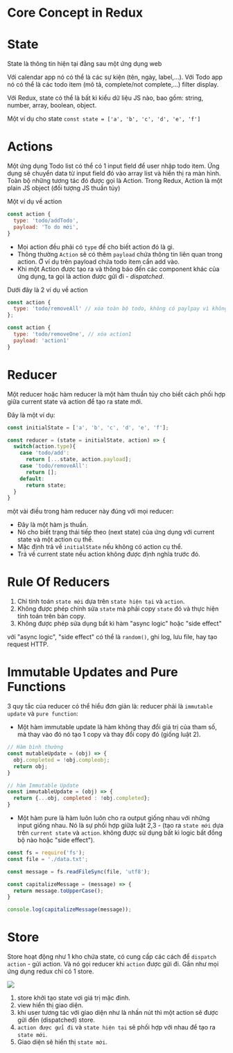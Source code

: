 # Core Concept in Redux

# State <a name='state'></a>

State là thông tin hiện tại đằng sau một ứng dụng web

Với calendar app nó có thể là các sự kiện (tên, ngày, label,...). Với Todo app nó có thể là các todo item (mô tả, complete/not complete,...) filter display.

Với Redux, state có thể là bất kì kiểu dữ liệu JS nào, bao gồm: string, number, array, boolean, object. 

Một ví dụ cho state `const state = ['a', 'b', 'c', 'd', 'e', 'f']`

# Actions <a name='actions'></a>

Một ứng dụng Todo list có thể có 1 input field để user nhập todo item. Ứng dụng sẽ chuyển data từ input field đó vào array list và hiển thị ra màn hình. Toàn bộ những tương tác đó được gọi là Action. Trong Redux, Action là một plain JS object (đối tượng JS thuần túy)

Một ví dụ về action

```javascript
const action {
  type: 'todo/addTodo',
  payload: 'To do mới',
}
```

- Mọi action đều phải có `type` để cho biết action đó là gì.
- Thông thường `Action` sẽ có thêm `payload` chứa thông tin liên quan trong action. Ở ví dụ trên payload chứa todo item cần add vào.
- Khi một Action được tạo ra và thông báo đến các component khác của ứng dụng, ta gọi là action được gửi đi - *dispatched*.

Dưới đây là 2 ví dụ về action

```javascript
const action { 
  type: 'todo/removeAll' // xóa toàn bộ todo, không có paylpay vì không có thông tin cần thêm vào
}; 
```

```javascript
const action { 
  type: 'todo/removeOne', // xóa action1
  payload: 'action1'
}
```

# Reducer <a name='reducer'></a> 

Một reducer hoặc hàm reducer là một hàm thuần túy cho biết cách phối hợp giữa current state và action để tạo ra state mới.

Đây là một ví dụ:

```javascript
const initialState = ['a', 'b', 'c', 'd', 'e', 'f'];

const reducer = (state = initialState, action) => {
  switch(action.type){
    case 'todo/add':
      return [...state, action.payload];
    case 'todo/removeAll':
      return [];
    default: 
      return state;
  }
}
```

một vài điều trong hàm reducer này đúng với mọi reducer:
- Đây là một hàm js thuần.
- Nó cho biết trạng thái tiếp theo (next state) của ứng dụng với current state và một action cụ thể.
- Mặc định trả về `initialState` nếu không có action cụ thể.
- Trả về current state nếu action không được định nghĩa trước đó.

# Rule Of Reducers <a name='rule_of_reducer'></a>

1. Chỉ tính toán `state mới` dựa trên `state hiện tại` và `action`.
2. Không được phép chỉnh sửa `state` mà phải copy `state` đó và thực hiện tính toán trên bản copy.
3. Không được phép sửa dụng bất kì hàm "async logic" hoặc "side effect"

với "async logic", "side effect" có thể là `random()`, ghi log, lưu file, hay tạo request HTTP.

# Immutable Updates and Pure Functions <a name='immutable_update_and_pure_function'></a> 

3 quy tắc của reducer có thể hiểu đơn giản là: reducer phải là `immutable update` và `pure function`:

- Một hàm immutable update là hàm không thay đổi giá trị của tham số, mà thay vào đó nó tạo 1 copy và thay đổi copy đó (giống luật 2).

```javascript
// Hàm bình thường
const mutableUpdate = (obj) => {
  obj.completed = !obj.compleobj;
  return obj;
}

// hàm Immutable Update 
const immutableUpdate = (obj) => {
  return {...obj, completed : !obj.completed};
}
```
- Một hàm pure là hàm luôn luôn cho ra output giống nhau với những input giống nhau. Nó là sự phối hợp giữa luật 2,3 - (tạo ra `state mới` dựa trên `current state` và `action`. không được sử dụng bất kì logic bất đồng bộ nào hoặc "side effect").

```javascript
const fs = require('fs');
const file = './data.txt';

const message = fs.readFileSync(file, 'utf8');

const capitalizeMessage = (message) => {
  return message.toUpperCase();
}

console.log(capitalizeMessage(message));
```

# Store <a name='store'></a>

Store hoạt động như 1 kho chứa state, có cung cấp các cách để `dispatch action` - gửi action. Và nó gọi reducer khi `action` được gửi đi. Gần như mọi ứng dụng redux chỉ có 1 store.

![](https://redux.js.org/assets/images/ReduxDataFlowDiagram-49fa8c3968371d9ef6f2a1486bd40a26.gif)

1. store khởi tạo state vơi giá trị mặc đinh.
2. view hiển thị giao diện.
3. khi user tương tác với giao diện như là nhấn nút thì một action sẽ được gửi đến (dispatched) store.
4. `action được gửi đi` và `state hiện tại` sẽ phối hợp với nhau để tạo ra `state mới`.
5. Giao diện sẽ hiển thị `state mới`.


